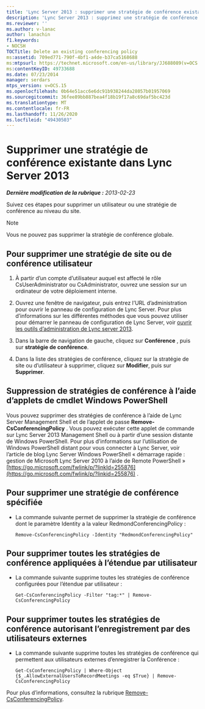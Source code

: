 ```yaml
---
title: 'Lync Server 2013 : supprimer une stratégie de conférence existante'
description: 'Lync Server 2013 : supprimez une stratégie de conférence existante.'
ms.reviewer: ''
ms.author: v-lanac
author: lanachin
f1.keywords:
- NOCSH
TOCTitle: Delete an existing conferencing policy
ms:assetid: 709ed771-790f-4bf1-a4de-b37ca5168688
ms:mtpsurl: https://technet.microsoft.com/en-us/library/JJ688089(v=OCS.15)
ms:contentKeyID: 49733688
ms.date: 07/23/2014
manager: serdars
mtps_version: v=OCS.15
ms.openlocfilehash: 0b64e51acc6e6dc91b938244da28057b01957069
ms.sourcegitcommit: 36fee89bb887bea4f18b19f17a8c69daf5bc423d
ms.translationtype: MT
ms.contentlocale: fr-FR
ms.lasthandoff: 11/26/2020
ms.locfileid: "49430503"
---
```

# <a name="delete-an-existing-conferencing-policy-in-lync-server-2013"></a>Supprimer une stratégie de conférence existante dans Lync Server 2013

<div data-xmlns="http://www.w3.org/1999/xhtml">

<div class="topic" data-xmlns="http://www.w3.org/1999/xhtml" data-msxsl="urn:schemas-microsoft-com:xslt" data-cs="https://msdn.microsoft.com/">

<div data-asp="https://msdn2.microsoft.com/asp">



</div>

<div id="mainSection">

<div id="mainBody">

<span> </span>

_**Dernière modification de la rubrique :** 2013-02-23_

Suivez ces étapes pour supprimer un utilisateur ou une stratégie de conférence au niveau du site.

<div>


> [!NOTE]  
> Vous ne pouvez pas supprimer la stratégie de conférence globale.



</div>

<div>

## <a name="to-delete-a-site-or-user-conferencing-policy"></a>Pour supprimer une stratégie de site ou de conférence utilisateur

1.  À partir d’un compte d’utilisateur auquel est affecté le rôle CsUserAdministrator ou CsAdministrator, ouvrez une session sur un ordinateur de votre déploiement interne.

2.  Ouvrez une fenêtre de navigateur, puis entrez l’URL d’administration pour ouvrir le panneau de configuration de Lync Server. Pour plus d’informations sur les différentes méthodes que vous pouvez utiliser pour démarrer le panneau de configuration de Lync Server, voir [ouvrir les outils d’administration de Lync server 2013](lync-server-2013-open-lync-server-administrative-tools.md).

3.  Dans la barre de navigation de gauche, cliquez sur **Conférence** , puis sur **stratégie de conférence**.

4.  Dans la liste des stratégies de conférence, cliquez sur la stratégie de site ou d’utilisateur à supprimer, cliquez sur **Modifier**, puis sur **Supprimer**.

</div>

<div>

## <a name="removing-conferencing-policies-by-using-windows-powershell-cmdlets"></a>Suppression de stratégies de conférence à l’aide d’applets de cmdlet Windows PowerShell

Vous pouvez supprimer des stratégies de conférence à l’aide de Lync Server Management Shell et de l’applet de passe **Remove-CsConferencingPolicy** . Vous pouvez exécuter cette applet de commande sur Lync Server 2013 Management Shell ou à partir d’une session distante de Windows PowerShell. Pour plus d’informations sur l’utilisation de Windows PowerShell distant pour vous connecter à Lync Server, voir l’article de blog Lync Server Windows PowerShell « démarrage rapide : gestion de Microsoft Lync Server 2010 à l’aide de Remote PowerShell » [https://go.microsoft.com/fwlink/p/?linkId=255876](https://go.microsoft.com/fwlink/p/?linkid=255876) .

<div>

## <a name="to-remove-a-specified-conferencing-policy"></a>Pour supprimer une stratégie de conférence spécifiée

  - La commande suivante permet de supprimer la stratégie de conférence dont le paramètre Identity a la valeur RedmondConferencingPolicy :
    
        Remove-CsConferencingPolicy -Identity "RedmondConferencingPolicy"

</div>

<div>

## <a name="to-remove-all-of-the-conferencing-policies-applied-to-the-per-user-scope"></a>Pour supprimer toutes les stratégies de conférence appliquées à l’étendue par utilisateur

  - La commande suivante supprime toutes les stratégies de conférence configurées pour l’étendue par utilisateur :
    
        Get-CsConferencingPolicy -Filter "tag:*" | Remove-CsConferencingPolicy

</div>

<div>

## <a name="to-remove-all-of-the-conferencing-polices-that-allow-recording-by-external-users"></a>Pour supprimer toutes les stratégies de conférence autorisant l’enregistrement par des utilisateurs externes

  - La commande suivante supprime toutes les stratégies de conférence qui permettent aux utilisateurs externes d’enregistrer la Conférence :
    
        Get-CsConferencingPolicy | Where-Object {$_.AllowExternalUsersToRecordMeetings -eq $True} | Remove-CsConferencingPolicy

</div>

Pour plus d’informations, consultez la rubrique [Remove-CsConferencingPolicy](https://docs.microsoft.com/powershell/module/skype/Remove-CsConferencingPolicy).

</div>

</div>

<span> </span>

</div>

</div>

</div>


